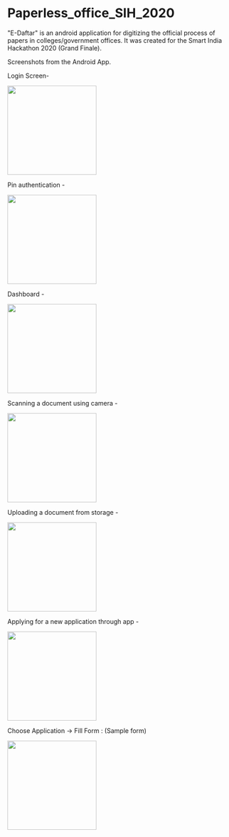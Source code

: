 # Paperless_office_SIH_2020

"E-Daftar" is an android application for digitizing the official process of papers in colleges/government offices. It was created for the Smart India Hackathon 2020 (Grand Finale).

Screenshots from the Android App.

Login Screen-

<img src="https://i.ibb.co/VC9tGXZ/Whats-App-Image-2020-10-04-at-6-12-36-PM.jpg" width="200"> 

Pin authentication -

<img src="https://i.ibb.co/nLZ6D6q/Whats-App-Image-2020-08-03-at-5-26-14-PM-3.jpg" width="200">

Dashboard -

<img src="https://i.ibb.co/8mrF2zw/Whats-App-Image-2020-08-03-at-5-26-14-PM-5.jpg" width="200">

Scanning a document using camera -

<img src="https://i.ibb.co/m5GjxqR/Whats-App-Image-2020-08-03-at-5-26-23-PM.jpg" width="200">

Uploading a document from storage -

<img src="https://i.ibb.co/G3Zg3cL/Whats-App-Image-2020-08-03-at-5-26-14-PM-4.jpg" width="200">

Applying for a new application through app -

<img src="https://i.ibb.co/kQXtr0v/Whats-App-Image-2020-08-03-at-5-26-14-PM-1.jpg" width="200">

Choose Application -> Fill Form : (Sample form)

<img src="https://i.ibb.co/BqYFTfM/Whats-App-Image-2020-08-03-at-5-26-14-PM.jpg" width="200">



